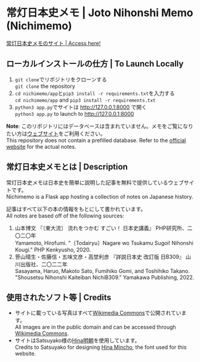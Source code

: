 # 常灯日本史メモ | Joto Nihonshi Memo (Nichimemo)

[常灯日本史メモのサイト | Access here!](https://joto-nichimemo.vercel.app/)

## ローカルインストールの仕方 | To Launch Locally

1. `git clone`でリポジトリをクローンする  
  `git clone` the repository
2. `cd nichimemo/app`と`pip3 install -r requirements.txt`を入力する  
  `cd nichimemo/app` and `pip3 install -r requirements.txt`
3. `python3 app.py`でサイトは http://127.0.0.1:8000 で開く  
  `python3 app.py` to launch to http://127.0.0.1:8000

**Note**: 
このリポジトリにはデータベースは含まれていません。メモをご覧になりたい方は[ウェブサイト](https://joto-nichimemo.vercel.app/)をご利用ください。  
This repository does not contain a prefilled database. Refer to the [official website](https://joto-nichimemo.vercel.app/) for the actual notes.

## 常灯日本史メモとは | Description

常灯日本史メモは日本史を簡単に説明した記事を無料で提供しているウェブサイトです。  
Nichimemo is a Flask app hosting a collection of notes on Japanese history. 

記事はすべて以下の本の情報をもとにして書かれています。  
All notes are based off of the following sources:

1. 山本博文 『〔東大流〕 流れをつかむ すごい！ 日本史講義』 PHP研究所、二〇二〇年  
  Yamamoto, Hirofumi. "〔Todairyu〕Nagare wo Tsukamu Sugoi! Nihonshi Kougi." PHP Kenkyusho, 2020.
2. 笹山晴生・佐藤信・五味文彦・高埜利彦 『詳説日本史 改訂版 日B309』 山川出版社、二〇二二年  
  Sasayama, Haruo, Makoto Sato, Fumihiko Gomi, and Toshihiko Takano. "Shousetsu Nihonshi Kaiteiban NichiB309." Yamakawa Publishing, 2022.

## 使用されたソフト等 | Credits

* サイトに載っている写真はすべて[Wikimedia Commons](https://commons.wikimedia.org/wiki/Main_Page)で公開されています。  
  All images are in the public domain and can be accessed through [Wikimedia Commons](https://commons.wikimedia.org/wiki/Main_Page).
* サイトはSatsuyako様の[Hina明朝](https://fonts.google.com/specimen/Hina+Mincho)を使用しています。  
  Credits to Satsuyako for designing [Hina Mincho](https://fonts.google.com/specimen/Hina+Mincho), the font used for this website.
